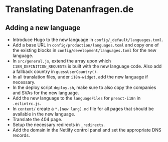 # Translating Datenanfragen.de

## Adding a new language

* Introduce Hugo to the new language in `config/_default/languages.toml`.
* Add a base URL in `config/production/languages.toml` and copy one of the existing blocks in `config/development/languages.toml` for the new language.
* In `src/general.js`, extend the array upon which `I18N_DEFINITION_REQUESTS` is built with the new language code. Also add a fallback country in `guessUserCountry()`.
* In all translation files, under `i18n-widget`, add the new language if necessary.
* In the deploy script `deploy.sh`, make sure to also copy the companies and SVAs for the new language.
* Add the new language to the `languageFiles` for `preact-i18n` in `.eslintrc.js`.
* In `content/` create a `*.[new lang].md` file for all pages that should be available in the new language.
* Translate the 404 page.
* Setup the necessary redirects in `_redirects`.
* Add the domain in the Netlify control panel and set the appropriate DNS records.
